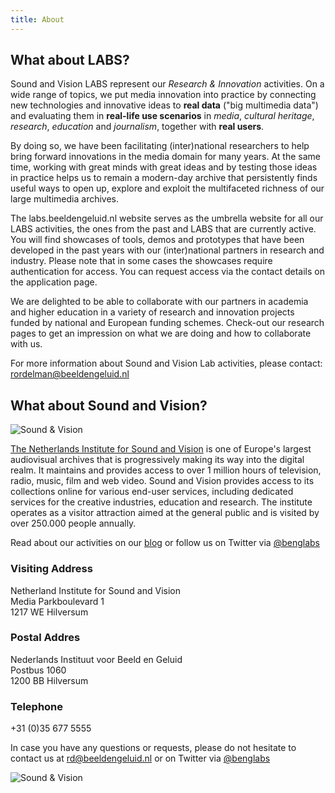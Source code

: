 ```yaml
---
title: About
---
```


## What about LABS?

Sound and Vision LABS represent our *Research & Innovation* activities. On a wide range of topics, we put media innovation into practice by connecting new technologies and innovative ideas to **real data** ("big multimedia data") and evaluating them in **real-life use scenarios** in *media*, *cultural heritage*, *research*, *education* and *journalism*, together with **real users**. 

<!--more-->

By doing so, we have been facilitating (inter)national researchers to help bring forward innovations in the media domain for many years. At the same time, working with great minds with great ideas and by testing those ideas in practice helps us to remain a modern-day archive that persistently finds useful ways to open up, explore and exploit the multifaceted richness of our large multimedia archives. 

The labs.beeldengeluid.nl website serves as the umbrella website for all our LABS activities, the ones from the past and LABS that are currently active. You will find showcases of tools, demos and prototypes that have been developed in the past years with our (inter)national partners in research and industry. Please note that in some cases the showcases require authentication for access. You can request access via the contact details on the application page.

We are delighted to be able to collaborate with our partners in academia and higher education in a variety of research and innovation projects funded by national and European funding schemes. Check-out our research pages to get an impression on what we are doing and how to collaborate with us.  

For more information about Sound and Vision Lab activities, please contact: [rordelman@beeldengeluid.nl](mailto:rordelman@beeldengeluid.nl)

## What about Sound and Vision?

![Sound & Vision](/uploads/images/B&G_logo_RGB_liggend_RL.png)

[The Netherlands Institute for Sound and Vision](https://www.beeldengeluid.nl) is one of Europe's largest audiovisual archives that is progressively making its way into the digital realm. It maintains and provides access to over 1 million hours of television, radio, music, film and web video. Sound and Vision provides access to its collections online for various end-user services, including dedicated services for the creative industries, education and research. The institute operates as a visitor attraction aimed at the general public and is visited by over 250.000 people annually.

Read about our activities on our [blog](https://www.beeldengeluid.nl/kennis/blog) or follow us on Twitter via [@benglabs](https://twitter.com/benglabs)

### Visiting Address 

Netherland Institute for Sound and Vision  
Media Parkboulevard 1  
1217 WE Hilversum  


### Postal Addres  

Nederlands Instituut voor Beeld en Geluid  
Postbus 1060  
1200 BB Hilversum  

### Telephone

+31 (0)35 677 5555

In case you have any questions or requests, please do not hesitate to contact us at [rd@beeldengeluid.nl](mailto:rd@beeldengeluid.nl) or on Twitter via [@benglabs](https://twitter.com/benglabs)

![Sound & Vision](/uploads/images/about.jpg)